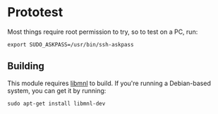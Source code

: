 # Prototest

Most things require root permission to try, so to test on a PC, run:

    export SUDO_ASKPASS=/usr/bin/ssh-askpass

## Building

This module requires [libmnl](http://netfilter.org/projects/libmnl/) to build.
If you're running a Debian-based system, you can get it by running:

    sudo apt-get install libmnl-dev

